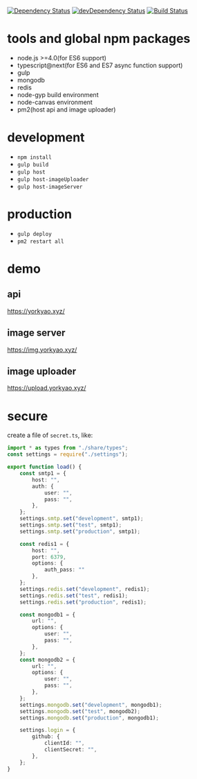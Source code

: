 [![Dependency Status](https://david-dm.org/plantain-00/SubsNoti.svg)](https://david-dm.org/plantain-00/SubsNoti)
[![devDependency Status](https://david-dm.org/plantain-00/SubsNoti/dev-status.svg)](https://david-dm.org/plantain-00/SubsNoti#info=devDependencies)
[![Build Status](https://travis-ci.org/plantain-00/SubsNoti.svg?branch=master)](https://travis-ci.org/plantain-00/SubsNoti)

# tools and global npm packages

+ node.js >=4.0(for ES6 support)
+ typescript@next(for ES6 and ES7 async function support)
+ gulp
+ mongodb
+ redis
+ node-gyp build environment
+ node-canvas environment
+ pm2(host api and image uploader)

# development

+ `npm install`
+ `gulp build`
+ `gulp host`
+ `gulp host-imageUploader`
+ `gulp host-imageServer`

# production

+ `gulp deploy`
+ `pm2 restart all`

# demo

## api

https://yorkyao.xyz/

## image server

https://img.yorkyao.xyz/

## image uploader

https://upload.yorkyao.xyz/

# secure

create a file of `secret.ts`, like:

```typescript
import * as types from "./share/types";
const settings = require("./settings");

export function load() {
    const smtp1 = {
        host: "",
        auth: {
            user: "",
            pass: "",
        },
    };
    settings.smtp.set("development", smtp1);
    settings.smtp.set("test", smtp1);
    settings.smtp.set("production", smtp1);

    const redis1 = {
        host: "",
        port: 6379,
        options: {
            auth_pass: ""
        },
    };
    settings.redis.set("development", redis1);
    settings.redis.set("test", redis1);
    settings.redis.set("production", redis1);

    const mongodb1 = {
        url: "",
        options: {
            user: "",
            pass: "",
        },
    };
    const mongodb2 = {
        url: "",
        options: {
            user: "",
            pass: "",
        },
    };
    settings.mongodb.set("development", mongodb1);
    settings.mongodb.set("test", mongodb2);
    settings.mongodb.set("production", mongodb1);

    settings.login = {
        github: {
            clientId: "",
            clientSecret: "",
        },
    };
}
```
